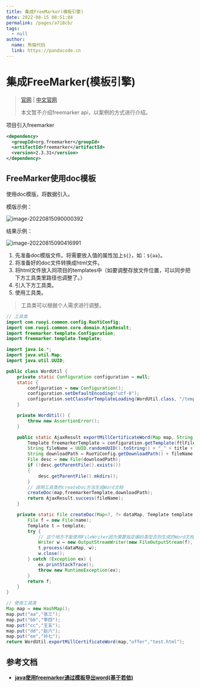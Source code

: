 ```yaml
---
title: 集成FreeMarker(模板引擎)
date: 2022-08-15 08:51:04
permalink: /pages/a718cb/
tags: 
  - null
author: 
  name: 熊猫代码
  link: https://pandacode.cn
---
```

# 集成FreeMarker(模板引擎)

> [官网](https://freemarker.apache.org) | [中文官网](http://freemarker.foofun.cn) 
>
> 本文暂不介绍freemarker api，以案例的方式进行介绍。

项目引入freemarker

```xml
<dependency>
  <groupId>org.freemarker</groupId>
  <artifactId>freemarker</artifactId>
  <version>2.3.31</version>
</dependency>
```

## FreeMarker使用doc模板

使用doc模版，将数据引入。

模版示例：

![image-20220815090000392](https://file.pandacode.cn/blog/202208150900661.png)

结果示例：

![image-20220815090416991](https://file.pandacode.cn/blog/202208150904035.png)

1. 先准备doc模版文件。将需要放入值的属性加上`${}`，如：`${aa}`。
2. 将准备好的doc文件转换成html文件。
3. 将html文件放入同项目的templates中（如要调整存放文件位置，可以同步把下方工具类里路径也调整了。）
4. 引入下方工具类。
5. 使用工具类。

> 工具类可以根据个人需求进行调整。

```java
// 工具类
import com.ruoyi.common.config.RuoYiConfig;
import com.ruoyi.common.core.domain.AjaxResult;
import freemarker.template.Configuration;
import freemarker.template.Template;

import java.io.*;
import java.util.Map;
import java.util.UUID;

public class WordUtil {
    private static Configuration configuration = null;
    static {
        configuration = new Configuration();
        configuration.setDefaultEncoding("utf-8");
        configuration.setClassForTemplateLoading(WordUtil.class, "/templates");
    }

    private WordUtil() {
        throw new AssertionError();
    }

    public static AjaxResult exportMillCertificateWord(Map map, String title, String ftlFile) throws IOException {
        Template freemarkerTemplate = configuration.getTemplate(ftlFile);
        String fileName = UUID.randomUUID().toString() + "_" + title + ".doc";
        String downloadPath = RuoYiConfig.getDownloadPath() + fileName;
        File desc = new File(downloadPath);
        if (!desc.getParentFile().exists())
        {
            desc.getParentFile().mkdirs();
        }
        // 调用工具类的createDoc方法生成Word文档
        createDoc(map,freemarkerTemplate,downloadPath);
        return AjaxResult.success(fileName);
    }

    private static File createDoc(Map<?, ?> dataMap, Template template, String name) {
        File f = new File(name);
        Template t = template;
        try {
            // 这个地方不能使用FileWriter因为需要指定编码类型否则生成的Word文档会因为有无法识别的编码而无法打开
            Writer w = new OutputStreamWriter(new FileOutputStream(f), "utf-8");
            t.process(dataMap, w);
            w.close();
        } catch (Exception ex) {
            ex.printStackTrace();
            throw new RuntimeException(ex);
        }
        return f;
    }
}
```

```java
// 使用工具类
Map map = new HashMap();
map.put("aa","张三");
map.put("bb","李四");
map.put("cc","王五");
map.put("dd","赵六");
map.put("ee","孙七");
return WordUtil.exportMillCertificateWord(map,"offer","test.html");
```

## 参考文档

- [**java使用freemarker通过模板导出word(基于若依)**](https://blog.51cto.com/u_15067246/4534434)